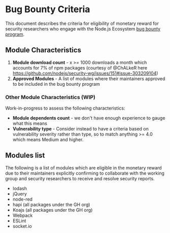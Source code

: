# Bug Bounty Criteria

This document describes the criteria for eligibility of monetary reward for security researchers
who engage with the Node.js Ecosystem
[bug bounty program](https://hackerone.com/nodejs-ecosystem/).

## Module Characteristics

1. **Module download count** - x >= 1000 downloads a month which accounts for 7% of npm packages 
(courtesy of @ChALkeR here https://github.com/nodejs/security-wg/issues/151#issue-303209104)
2. **Approved Modules** - A list of modules where their maintainers approved to be included in the
bug bounty program

### Other Module Characteristics (WIP)

Work-in-progress to assess the following characteristics:

* **Module dependents count** - we don't have enough experience to gauge what this means
* **Vulnerability type** - Consider instead to have a criteria based on vulnerability severity rather than 
type, so to match anything >= 4.0 which means Medium and higher.

## Modules list 

The following is a list of modules which are eligible in the monetary reward due to their maintainers
explicitly confirming to collaborate with the working group and security researchers to receive and 
resolve security reports.

* lodash
* jQuery
* node-red
* hapi (all packages under the GH org)
* Koajs (all packages under the GH org)
* Webpack
* ESLint
* socket.io
